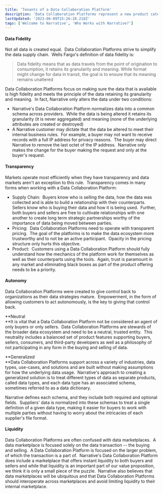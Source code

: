 ```yaml
---
title: 'Tenants of a Data Collaboration Platform'
description: 'Data Collaboration Platforms represent a new product category. Membership to that category requires that the product follow certain essential tenants.'
lastUpdated: '2023-06-09T15:26:28.218Z'
tags: ['Welcome to Narrative', 'Who Works with Narrative?']
---
```

#### Data Fidelity

Not all data is created equal.  Data Collaboration Platforms strive to simplify the data supply chain.  Wells Fargo's definition of data fidelity is:

> Data fidelity means that as data travels from the point of origination to consumption, it retains its granularity and meaning. While format might change for data in transit, the goal is to ensure that its meaning remains unaltered

Data Collaboration Platforms focus on making sure the data that is available is high fidelity and meets the principle of the data retaining its granularity and meaning.  In fact, Narrative only alters the data under two conditions:

*   Narrative's Data Collaboration Platform normalizes data into a common schema across providers.  While the data is being altered it retains its granularity (it is never aggregated) and meaning (none of the underlying attributes are created or destroyed)
*   A Narrative customer may dictate that the data be altered to meet their internal business rules.  For example, a buyer may not want to receive records with a full IP address for privacy reasons.  The buyer may direct Narrative to remove the last octet of the IP address.  Narrative only makes the change for the buyer making the request and only at the buyer's request.

#### Transparency

Markets operate most efficiently when they have transparency and data markets aren't an exception to this rule.  Transparency comes in many forms when working with a Data Collaboration Platform:

*   Supply Chain:  Buyers know who is selling the data, how the data was collected and is able to build a relationship with their counterparts.  Sellers know who is buying their data and how it is being used.  Further, both buyers and sellers are free to cultivate relationships with one another to create long term strategic partnerships worthy of the importance of data being moved between parties.
*   Pricing:  Data Collaboration Platforms need to operate with transparent pricing.  The goal of the platforms is to make the data ecosystem more trustworthy and to not be an active participant.  Opacity in the pricing structure only hurts this objective.
*   Product:  Customers using a Data Collaboration Platform should fully understand how the mechanics of the platform work for themselves as well as their counterparts using the tools.  Again, trust is paramount in any market and eliminating black boxes as part of the product offering needs to be a priority.

#### Autonomy

Data Collaboration Platforms were created to give control back to organizations as their data strategies mature.  Empowerment, in the form of allowing customers to act autonomously, is the key to giving that control back.

**Neutral  
**It is vital that a Data Collaboration Platform not be considered an agent of only buyers or only sellers.  Data Collaboration Platforms are stewards of the broader data ecosystem and need to be a neutral, trusted entity.  This neutrality includes a balanced set of product features supporting buyers, sellers, consumers, and third-party developers as well as a philosophy of not participating in any form in the buying and selling of data.

**Generalized  
**Data Collaboration Platforms support across a variety of industries, data types, use-cases, and solutions and are built without making assumptions for how the underlying data usage.  Narrative's approach to creating a generalized solution is to treat different types of data as separate products, called data types, and each data type has an associated schema, sometimes referred to as a data dictionary.

Narrative defines each schema, and they include both required and optional fields.  Suppliers' data is normalized into these schemas to treat a single definition of a given data type, making it easier for buyers to work with multiple parties without having to worry about the intricacies of each supplier's file format.

#### Liquidity

Data Collaboration Platforms are often confused with data marketplaces.  A data marketplace is focused solely on the data transaction -- the buying and selling.  A Data Collaboration Platform is focused on the larger problem, of which the transaction is a part of.  Narrative's Data Collaboration Platform does include a marketplace that offers instant liquidity to both buyers and sellers and while that liquidity is an important part of our value proposition, we think it is only a small piece of the puzzle.  Narrative also believes that data marketplaces will be ubiquitous and that Data Collaboration Platforms should interoperate across marketplaces and avoid limiting liquidity to their internal marketplace.
